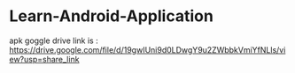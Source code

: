 # Learn-Android-Application


apk goggle drive link is :
https://drive.google.com/file/d/19gwIUni9d0LDwgY9u2ZWbbkVmiYfNLls/view?usp=share_link
